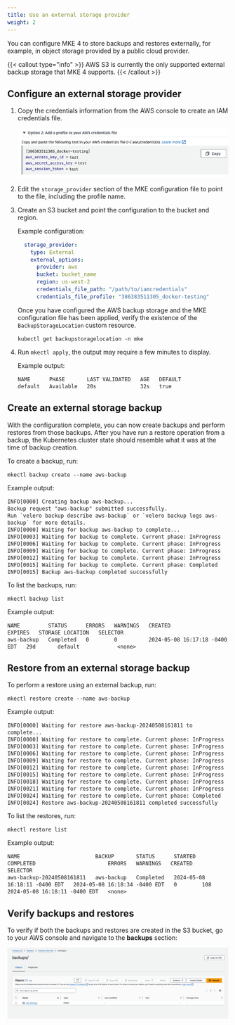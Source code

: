 ```yaml
---
title: Use an external storage provider
weight: 2
---
```


You can configure MKE 4 to store backups and restores externally, for example,
in object storage provided by a public cloud provider.

{{< callout type="info" >}}
    AWS S3 is currently the only supported external backup storage
    that MKE 4 supports.
{{< /callout >}}

## Configure an external storage provider

1. Copy the credentials information from the AWS console to create an IAM
credentials file.

    ![AWS console](aws-console-credentials.png)

2. Edit the `storage_provider` section of the MKE configuration file to point
to the file, including the profile name.

3. Create an S3 bucket and point the configuration to the bucket and region.

    Example configuration:
    
    ```yaml
      storage_provider:
        type: External
        external_options:
          provider: aws
          bucket: bucket_name
          region: us-west-2
          credentials_file_path: "/path/to/iamcredentials"
          credentials_file_profile: "386383511305_docker-testing"
    ```
    
    Once you have configured the AWS backup storage and the MKE configuration file
    has been applied, verify the existence of the `BackupStorageLocation` custom resource.
    
    ```shell
    kubectl get backupstoragelocation -n mke
    ```

4. Run `mkectl apply`, the output may require a few minutes to display.

    Example output:
    
    ```shell
    NAME      PHASE       LAST VALIDATED   AGE   DEFAULT
    default   Available   20s              32s   true
    ```

## Create an external storage backup

With the configuration complete, you can now create backups and perform restores
from those backups. After you have run a restore operation from a backup, the
Kubernetes cluster state should resemble what it was at the time of backup
creation.

To create a backup, run:

```shell
mkectl backup create --name aws-backup
```

Example output:

```shell
INFO[0000] Creating backup aws-backup...
Backup request "aws-backup" submitted successfully.
Run `velero backup describe aws-backup` or `velero backup logs aws-backup` for more details.
INFO[0000] Waiting for backup aws-backup to complete...
INFO[0003] Waiting for backup to complete. Current phase: InProgress
INFO[0006] Waiting for backup to complete. Current phase: InProgress
INFO[0009] Waiting for backup to complete. Current phase: InProgress
INFO[0012] Waiting for backup to complete. Current phase: InProgress
INFO[0015] Waiting for backup to complete. Current phase: Completed
INFO[0015] Backup aws-backup completed successfully
```

To list the backups, run:

```shell
mkectl backup list
```

Example output:

```shell
NAME         STATUS      ERRORS   WARNINGS   CREATED                         EXPIRES   STORAGE LOCATION   SELECTOR
aws-backup   Completed   0        0          2024-05-08 16:17:18 -0400 EDT   29d       default            <none>
```

##  Restore from an external storage backup

To perform a restore using an external backup, run:

```shell
mkectl restore create --name aws-backup
```

Example output:

```shell
INFO[0000] Waiting for restore aws-backup-20240508161811 to complete...
INFO[0000] Waiting for restore to complete. Current phase: InProgress
INFO[0003] Waiting for restore to complete. Current phase: InProgress
INFO[0006] Waiting for restore to complete. Current phase: InProgress
INFO[0009] Waiting for restore to complete. Current phase: InProgress
INFO[0012] Waiting for restore to complete. Current phase: InProgress
INFO[0015] Waiting for restore to complete. Current phase: InProgress
INFO[0018] Waiting for restore to complete. Current phase: InProgress
INFO[0021] Waiting for restore to complete. Current phase: InProgress
INFO[0024] Waiting for restore to complete. Current phase: Completed
INFO[0024] Restore aws-backup-20240508161811 completed successfully
```

To list the restores, run:

```shell
mkectl restore list
```

Example output:

```shell
NAME                        BACKUP       STATUS      STARTED                         COMPLETED                       ERRORS   WARNINGS   CREATED                         SELECTOR
aws-backup-20240508161811   aws-backup   Completed   2024-05-08 16:18:11 -0400 EDT   2024-05-08 16:18:34 -0400 EDT   0        108        2024-05-08 16:18:11 -0400 EDT   <none>
```

## Verify backups and restores

To verify if both the backups and restores are created in the S3 bucket,
go to your AWS console and navigate to the **backups** section:

![aws-console-backups.png](aws-console-backups.png)
